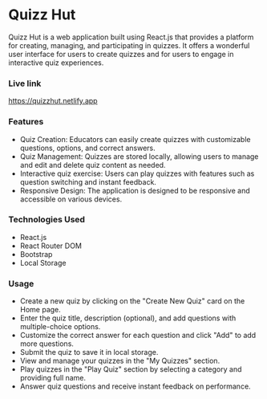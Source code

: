 # Quizz Hut

 Quizz Hut is a web application built using React.js that provides a platform for creating, managing, and participating in quizzes. It offers a wonderful user interface for users to 
 create quizzes and for users to engage in interactive quiz experiences.

### Live link
  https://quizzhut.netlify.app

### Features

- Quiz Creation: Educators can easily create quizzes with customizable questions, options, and correct answers.
- Quiz Management: Quizzes are stored locally, allowing users to manage and edit and delete quiz content as needed.
- Interactive quiz exercise: Users can play quizzes with features such as question switching and instant feedback.
- Responsive Design: The application is designed to be responsive and accessible on various devices.

### Technologies Used

- React.js
- React Router DOM
- Bootstrap
- Local Storage

### Usage

- Create a new quiz by clicking on the "Create New Quiz" card on the Home page.
- Enter the quiz title, description (optional), and add questions with multiple-choice options.
- Customize the correct answer for each question and click "Add" to add more questions.
- Submit the quiz to save it in local storage.
- View and manage your quizzes in the "My Quizzes" section.
- Play quizzes in the "Play Quiz" section by selecting a category and providing full name.
- Answer quiz questions and receive instant feedback on performance.


